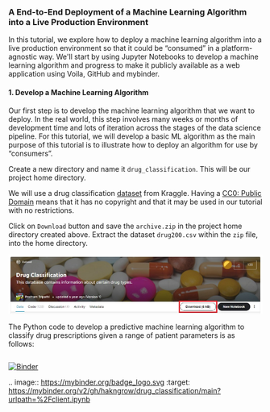 ### A End-to-End Deployment of a Machine Learning Algorithm into a Live Production Environment

In this tutorial, we explore how to deploy a machine learning algorithm into a live production environment so that it could be “consumed” in a platform-agnostic way.  We'll start by using Jupyter Notebooks to develop a machine learning algorithm and progress to make it publicly available as a web application using Voila, GitHub and mybinder.

#### 1. Develop a Machine Learning Algorithm

Our first step is to develop the machine learning algorithm that we want to deploy. In the real world, this step involves many weeks or months of development time and lots of iteration across the stages of the data science pipeline.  For this tutorial, we will develop a basic ML algorithm as the main purpose of this tutorial is to illustrate how to deploy an algorithm for use by “consumers”.

Create a new directory and name it `drug_classification`.  This will be our project home directory.

We will use a drug classification [dataset](https://www.kaggle.com/prathamtripathi/drug-classification) from Kraggle. Having a [CC0: Public Domain](https://creativecommons.org/publicdomain/zero/1.0/) means that it has no copyright and that it may be used in our tutorial with no restrictions. 

Click on `Download` button and save the `archive.zip` in the project home directory created above.  Extract the dataset `drug200.csv` within the `zip` file, into the home directory.

![Download Drug Classification Dataset](https://github.com/hakngrow/drug_classification/blob/main/images/download.jpg)


The Python code to develop a predictive machine learning algorithm to classify drug prescriptions given a range of patient parameters is as follows: 
```

```
 
 [![Binder](https://mybinder.org/badge_logo.svg)](https://mybinder.org/v2/gh/hakngrow/drug_classification/main?urlpath=%2Fclient.ipynb)
 
 .. image:: https://mybinder.org/badge_logo.svg
 :target: https://mybinder.org/v2/gh/hakngrow/drug_classification/main?urlpath=%2Fclient.ipynb
